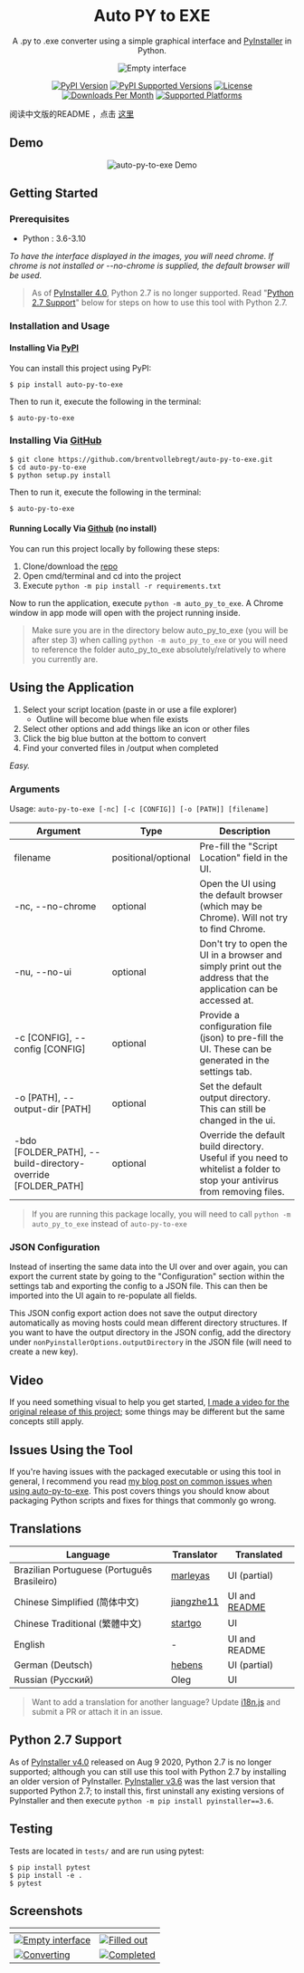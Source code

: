 <h1 align="center">Auto PY to EXE</h1>
<p align="center">A .py to .exe converter using a simple graphical interface and <a href="https://pyinstaller.readthedocs.io/en/stable/index.html">PyInstaller</a> in Python.</p>

<p align="center">
    <img src="https://nitratine.net/posts/auto-py-to-exe/feature.png" alt="Empty interface">
</p>

<p align="center">
    <a href="https://pypi.org/project/auto-py-to-exe/"><img src="https://img.shields.io/pypi/v/auto-py-to-exe.svg" alt="PyPI Version"></a>
    <a href="https://pypi.org/project/auto-py-to-exe/"><img src="https://img.shields.io/pypi/pyversions/auto-py-to-exe.svg" alt="PyPI Supported Versions"></a>
    <a href="https://pypi.org/project/auto-py-to-exe/"><img src="https://img.shields.io/pypi/l/auto-py-to-exe.svg" alt="License"></a>
    <a href="https://pepy.tech/project/auto-py-to-exe"><img src="https://static.pepy.tech/badge/auto-py-to-exe/month" alt="Downloads Per Month"></a>
    <a href="https://pyinstaller.readthedocs.io/en/stable/requirements.html"><img src="https://img.shields.io/badge/platform-windows%20%7C%20linux%20%7C%20macos-lightgrey" alt="Supported Platforms"></a>
</p>

阅读中文版的README ，点击 [这里](./README-Chinese.md)

## Demo

<p align="center">
    <img src="https://nitratine.net/posts/auto-py-to-exe/auto-py-to-exe-demo.gif" alt="auto-py-to-exe Demo">
</p>

## Getting Started

### Prerequisites
 - Python : 3.6-3.10

*To have the interface displayed in the images, you will need chrome. If chrome is not installed or --no-chrome is supplied, the default browser will be used.*

> As of [PyInstaller 4.0](https://github.com/pyinstaller/pyinstaller/releases/tag/v4.0), Python 2.7 is no longer supported. Read "[Python 2.7 Support](#python-27-support)" below for steps on how to use this tool with Python 2.7.

### Installation and Usage
#### Installing Via [PyPI](https://pypi.org/project/auto-py-to-exe/)
You can install this project using PyPI:
```
$ pip install auto-py-to-exe
```
Then to run it, execute the following in the terminal:
```
$ auto-py-to-exe
```

### Installing Via [GitHub](https://github.com/brentvollebregt/auto-py-to-exe)
```
$ git clone https://github.com/brentvollebregt/auto-py-to-exe.git
$ cd auto-py-to-exe
$ python setup.py install
```
Then to run it, execute the following in the terminal:
```
$ auto-py-to-exe
```

#### Running Locally Via [Github](https://github.com/brentvollebregt/auto-py-to-exe) (no install)
You can run this project locally by following these steps:
1. Clone/download the [repo](https://github.com/brentvollebregt/auto-py-to-exe)
2. Open cmd/terminal and cd into the project
3. Execute ```python -m pip install -r requirements.txt```

Now to run the application, execute ```python -m auto_py_to_exe```. A Chrome window in app mode will open with the project running inside.

> Make sure you are in the directory below auto_py_to_exe (you will be after step 3) when calling `python -m auto_py_to_exe` or you will need to reference the folder auto_py_to_exe absolutely/relatively to where you currently are.

## Using the Application
1. Select your script location (paste in or use a file explorer)
    - Outline will become blue when file exists
2. Select other options and add things like an icon or other files
3. Click the big blue button at the bottom to convert
4. Find your converted files in /output when completed

*Easy.*

### Arguments
Usage: `auto-py-to-exe [-nc] [-c [CONFIG]] [-o [PATH]] [filename]`

| Argument                                                     | Type                | Description                                                                                                                |
| ------------------------------------------------------------ | ------------------- | -------------------------------------------------------------------------------------------------------------------------- |
| filename                                                     | positional/optional | Pre-fill the "Script Location" field in the UI.                                                                            |
| -nc, --no-chrome                                             | optional            | Open the UI using the default browser (which may be Chrome). Will not try to find Chrome.                                  |
| -nu, --no-ui                                                 | optional            | Don't try to open the UI in a browser and simply print out the address that the application can be accessed at.            |
| -c [CONFIG], --config [CONFIG]                               | optional            | Provide a configuration file (json) to pre-fill the UI. These can be generated in the settings tab.                        |
| -o [PATH], --output-dir [PATH]                               | optional            | Set the default output directory. This can still be changed in the ui.                                                     |
| -bdo [FOLDER_PATH], --build-directory-override [FOLDER_PATH] | optional            | Override the default build directory. Useful if you need to whitelist a folder to stop your antivirus from removing files. |


> If you are running this package locally, you will need to call ```python -m auto_py_to_exe``` instead of ```auto-py-to-exe```

### JSON Configuration
Instead of inserting the same data into the UI over and over again, you can export the current state by going to the "Configuration" section within the settings tab and exporting the config to a JSON file. This can then be imported into the UI again to re-populate all fields.

This JSON config export action does not save the output directory automatically as moving hosts could mean different directory structures. If you want to have the output directory in the JSON config, add the directory under `nonPyinstallerOptions.outputDirectory` in the JSON file (will need to create a new key).

## Video
If you need something visual to help you get started, [I made a video for the original release of this project](https://youtu.be/OZSZHmWSOeM); some things may be different but the same concepts still apply.

## Issues Using the Tool
If you're having issues with the packaged executable or using this tool in general, I recommend you read [my blog post on common issues when using auto-py-to-exe](https://nitratine.net/blog/post/issues-when-using-auto-py-to-exe/?utm_source=auto_py_to_exe&utm_medium=readme_link&utm_campaign=auto_py_to_exe_help). This post covers things you should know about packaging Python scripts and fixes for things that commonly go wrong.

## Translations

| Language                                    | Translator                                  | Translated                           |
| ------------------------------------------- | ------------------------------------------- | ------------------------------------ |
| Brazilian Portuguese (Português Brasileiro) | [marleyas](https://github.com/marleyas)     | UI (partial)                         |
| Chinese Simplified (简体中文)               | [jiangzhe11](https://github.com/jiangzhe11) | UI and [README](./README-Chinese.md) |
| Chinese Traditional (繁體中文)              | [startgo](https://github.com/ystartgo)      | UI                                   |
| English                                     | -                                           | UI and README                        |
| German (Deutsch)                            | [hebens](https://github.com/hebens)         | UI (partial)                         |
| Russian (Русский)                           | Oleg                                        | UI                                   |

> Want to add a translation for another language? Update [i18n.js](https://github.com/brentvollebregt/auto-py-to-exe/blob/master/auto_py_to_exe/web/js/i18n.js) and submit a PR or attach it in an issue.

## Python 2.7 Support
As of [PyInstaller v4.0](https://github.com/pyinstaller/pyinstaller/releases/tag/v4.0) released on Aug 9 2020, Python 2.7 is no longer supported; although you can still use this tool with Python 2.7 by installing an older version of PyInstaller. [PyInstaller v3.6](https://github.com/pyinstaller/pyinstaller/releases/tag/v3.6) was the last version that supported Python 2.7; to install this, first uninstall any existing versions of PyInstaller and then execute `python -m pip install pyinstaller==3.6`.

## Testing
Tests are located in `tests/` and are run using pytest:

```
$ pip install pytest
$ pip install -e .
$ pytest
```

## Screenshots

| <!-- -->    | <!-- -->    |
|-------------|-------------|
| [![Empty interface](https://nitratine.net/posts/auto-py-to-exe/empty-interface.png)](https://nitratine.net/posts/auto-py-to-exe/empty-interface.png) | [![Filled out](https://nitratine.net/posts/auto-py-to-exe/filled-out.png)](https://nitratine.net/posts/auto-py-to-exe/filled-out.png) |
| [![Converting](https://nitratine.net/posts/auto-py-to-exe/converting.png)](https://nitratine.net/posts/auto-py-to-exe/converting.png) | [![Completed](https://nitratine.net/posts/auto-py-to-exe/completed.png)](https://nitratine.net/posts/auto-py-to-exe/completed.png) |
